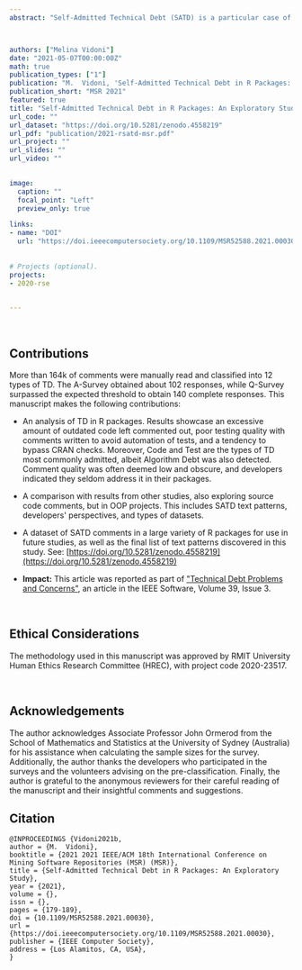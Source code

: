 ```yaml
---
abstract: "Self-Admitted Technical Debt (SATD) is a particular case of Technical Debt (TD) where developers explicitly acknowledge their sub-optimal implementation decisions. Although previous studies have demonstrated that SATD is common in software projects and negatively impacts their maintenance, they have mostly approached software systems coded in traditional object-oriented programming (OOP), such as Java, C++ or .NET. This paper studies SATD in R packages and reports the results of a three-part study. The first part mined more than 500 R packages available on GitHub and analysed more than 164k of comments to generate a dataset. The second part administered crowd-sourcing to analyse the quality of the extracted comments, while the third part conducted a survey to address developers' perspectives regarding SATD comments. The main findings indicate that a large amount of outdated code is left commented, with SATD accounting for about 3% of comments. Code Debt was the most common type, but there were also traces of Algorithm Debt, and there is a considerable amount of comments dedicated to circumventing CRAN checks. Moreover, package authors seldom address the SATD they encounter and often add it as self-reminders."



authors: ["Melina Vidoni"]
date: "2021-05-07T00:00:00Z"
math: true
publication_types: ["1"]
publication: "M.  Vidoni, 'Self-Admitted Technical Debt in R Packages: An Exploratory Study', in IEEE/ACM 18th International Conference on Mining Software Repositories (MSR), 2021, pp. 179-189. DOI:  10.1109/MSR52588.2021.00030"
publication_short: "MSR 2021"
featured: true
title: "Self-Admitted Technical Debt in R Packages: An Exploratory Study"
url_code: ""
url_dataset: "https://doi.org/10.5281/zenodo.4558219"
url_pdf: "publication/2021-rsatd-msr.pdf"
url_project: ""
url_slides: ""
url_video: ""

 
image:
  caption: ""
  focal_point: "Left"
  preview_only: true

links:
- name: "DOI"
  url: "https://doi.ieeecomputersociety.org/10.1109/MSR52588.2021.00030"
  
  
# Projects (optional).
projects: 
- 2020-rse
  

---
```





<br />

## Contributions

More than 164k of comments were manually read and classified into 12 types of TD. The A-Survey obtained about 102 responses, while Q-Survey surpassed the expected threshold to obtain 140 complete responses. This manuscript makes the following contributions:

- An analysis of TD in R packages. Results showcase an excessive amount of outdated code left commented out, poor testing quality with comments written to avoid automation of tests, and a tendency to bypass CRAN checks. Moreover, Code and Test are the types of TD most commonly admitted, albeit Algorithm Debt was also detected. Comment quality was often deemed low and obscure, and developers indicated they seldom address it in their packages.

- A comparison with results from other studies, also exploring source code comments, but in OOP projects. This includes SATD text patterns, developers' perspectives, and types of datasets.

- A dataset of SATD comments in a large variety of R packages for use in future studies, as well as the final list of text patterns discovered in this study. See: [https://doi.org/10.5281/zenodo.4558219](https://doi.org/10.5281/zenodo.4558219)

- **Impact:** This article was reported as part of ["Technical Debt Problems and Concerns"](https://doi.org/10.1109/MS.2021.3133734), an article in the IEEE Software, Volume 39, Issue 3.



<br />


## Ethical Considerations

The methodology used in this manuscript was approved by RMIT University Human Ethics Research Committee (HREC), with project code 2020-23517.


<br />


## Acknowledgements

The author acknowledges Associate Professor John Ormerod from the School of Mathematics and Statistics at the University of Sydney (Australia) for his assistance when calculating the sample sizes for the survey. Additionally, the author thanks the developers who participated in the surveys and the volunteers advising on the pre-classification. Finally, the author is grateful to the anonymous reviewers for their careful reading of the manuscript and their insightful comments and suggestions.



## Citation
```
@INPROCEEDINGS {Vidoni2021b,
author = {M.  Vidoni},
booktitle = {2021 2021 IEEE/ACM 18th International Conference on Mining Software Repositories (MSR) (MSR)},
title = {Self-Admitted Technical Debt in R Packages: An Exploratory Study},
year = {2021},
volume = {},
issn = {},
pages = {179-189},
doi = {10.1109/MSR52588.2021.00030},
url = {https://doi.ieeecomputersociety.org/10.1109/MSR52588.2021.00030},
publisher = {IEEE Computer Society},
address = {Los Alamitos, CA, USA},
}
```
